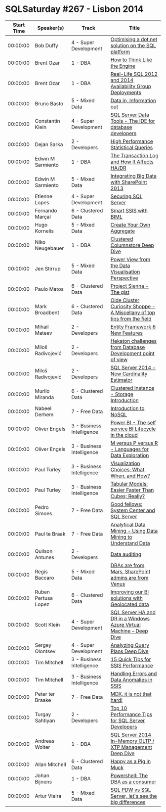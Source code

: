 # SQLSaturday #267 - Lisbon 2014
Start Time|Speaker(s)|Track|Title
---|---|---|---
00:00:00|Bob Duffy|4 - Super Development|[Optimising a dot.net solution on the SQL platform](10550.md)
00:00:00|Brent Ozar|1 - DBA|[How to Think Like the Engine](10738.md)
00:00:00|Brent Ozar|1 - DBA|[Real-Life SQL 2012 and 2014 Availability Group Deployments](10739.md)
00:00:00|Bruno Basto|5 - Mixed Data|[Data in, Information out](11006.md)
00:00:00|Constantin Klein|4 - Super Development|[SQL Server Data Tools - The IDE for database developers](11797.md)
00:00:00|Dejan Sarka|2 - Developers|[High Performance Statistical Queries](13518.md)
00:00:00|Edwin M Sarmiento|1 - DBA|[The Transaction Log and How It Affects HA/DR](13732.md)
00:00:00|Edwin M Sarmiento|5 - Mixed Data|[Integrating Big Data with SharePoint 2013](13734.md)
00:00:00|Etienne Lopes|4 - Super Development|[Securing SQL Server](13976.md)
00:00:00|Fernando Marçal|6 - Clustered Data|[Smart SSIS with BIML](14255.md)
00:00:00|Hugo Kornelis|5 - Mixed Data|[Create Your Own Aggregate](15089.md)
00:00:00|Niko Neugebauer|1 - DBA|[Clustered Columnstore Deep Dive](15359.md)
00:00:00|Jen Stirrup|5 - Mixed Data|[Power View from the Data Visualisation Perspective](16530.md)
00:00:00|Paulo Matos|6 - Clustered Data|[Project Sienna - The gist](19402.md)
00:00:00|Mark Broadbent|6 - Clustered Data|[Olde Cluster Curiosity Shoppe - A Miscellany of top tips from the field](19516.md)
00:00:00|Mihail Mateev|2 - Developers|[Entity Framework 6 New Features](20292.md)
00:00:00|Miloš Radivojević|2 - Developers|[Hekaton challenges from Database Development point of view](20739.md)
00:00:00|Miloš Radivojević|2 - Developers|[SQL Server 2014 - New Cardinality Estimator](20741.md)
00:00:00|Murilo Miranda|6 - Clustered Data|[Clustered Instance - Storage Introduction](21177.md)
00:00:00|Nabeel Derhem|7 - Free Data|[Introduction to NoSQL](21482.md)
00:00:00|Oliver Engels|3 - Business Intelligence|[Power BI - The self service BI Lifecycle in the cloud](21537.md)
00:00:00|Oliver Engels|3 - Business Intelligence|[M versus P versus R -  Languages for Data Exploration](21538.md)
00:00:00|Paul Turley|3 - Business Intelligence|[Visualization Choices: What, When, and How?](21825.md)
00:00:00|Paul Turley|3 - Business Intelligence|[Tabular Models: Easier  Faster Than Cubes; Really? ](21826.md)
00:00:00|Pedro Simoes|7 - Free Data|[Good fellows: System Center and SQL Server](21917.md)
00:00:00|Paul te Braak|7 - Free Data|[Analytical Data Mining - Using Data Mining to Understand Data](22383.md)
00:00:00|Quilson Antunes|2 - Developers|[Data auditing](22408.md)
00:00:00|Regis Baccaro|5 - Mixed Data|[DBAs are from Mars,  SharePoint admins are from Venus](22819.md)
00:00:00|Ruben Pertusa Lopez|6 - Clustered Data|[Improving our BI solutions with Geolocated data](23486.md)
00:00:00|Scott Klein|4 - Super Development|[SQL Server HA and DR in a Windows Azure Virtual Machine – Deep Dive](24097.md)
00:00:00|Sergey Olontsev|4 - Super Development|[Analyzing Query Plans Deep Dive](24341.md)
00:00:00|Tim Mitchell|3 - Business Intelligence|[15 Quick Tips for SSIS Performance](26610.md)
00:00:00|Tim Mitchell|3 - Business Intelligence|[Handling Errors and Data Anomalies in SSIS](26611.md)
00:00:00|Peter ter Braake|7 - Free Data|[MDX, it is not that hard!](27076.md)
00:00:00|Turgay Sahtiyan|2 - Developers|[Top 10 Performance Tips for SQL Server Developers](27148.md)
00:00:00|Andreas Wolter|1 - DBA|[SQL Server 2014 In-Memory OLTP / XTP Management Deep Dive](8804.md)
00:00:00|Allan Mitchell|6 - Clustered Data|[Happy as a Pig in Muck](9294.md)
00:00:00|Johan Bijnens|1 - DBA|[Powershell: The DBA as a consumer](9354.md)
00:00:00|Artur Vieira|5 - Mixed Data|[SQL PDW vs SQL Server, let's see the big differences](9874.md)
